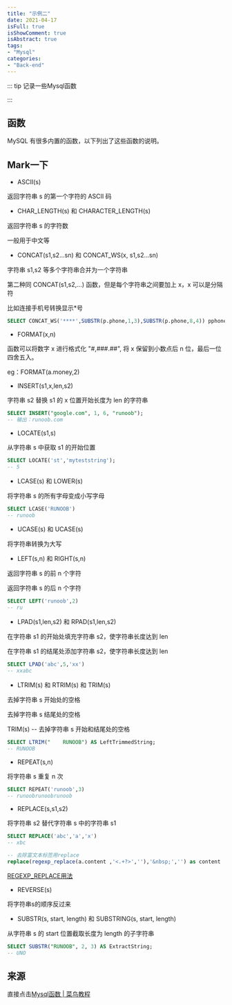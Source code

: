 ```yaml
---
title: "示例二"
date: 2021-04-17
isFull: true
isShowComment: true
isAbstract: true
tags:
- "Mysql"
categories:
- "Back-end"
---
```


::: tip
记录一些Mysql函数

:::

<!-- more -->

## 函数

MySQL 有很多内置的函数，以下列出了这些函数的说明。

## Mark一下

* ASCII(s)

返回字符串 s 的第一个字符的 ASCII 码

* CHAR_LENGTH(s) 和 CHARACTER_LENGTH(s)	

返回字符串 s 的字符数

一般用于中文等

* CONCAT(s1,s2...sn) 和 CONCAT_WS(x, s1,s2...sn)

字符串 s1,s2 等多个字符串合并为一个字符串

第二种同 CONCAT(s1,s2,...) 函数，但是每个字符串之间要加上 x，x 可以是分隔符

比如连接手机号转换显示*号

```sql
SELECT CONCAT_WS('****',SUBSTR(p.phone,1,3),SUBSTR(p.phone,8,4)) pphone,TIMESTAMPDIFF(YEAR, p.birth, CURDATE()) ege,p.* FROM test_zyj_prac p
```

* FORMAT(x,n)

函数可以将数字 x 进行格式化 "#,###.##", 将 x 保留到小数点后 n 位，最后一位四舍五入。

eg：FORMAT(a.money,2)

* INSERT(s1,x,len,s2)

字符串 s2 替换 s1 的 x 位置开始长度为 len 的字符串

```sql
SELECT INSERT("google.com", 1, 6, "runoob");  
-- 输出：runoob.com
```

* LOCATE(s1,s)

从字符串 s 中获取 s1 的开始位置

```sql
SELECT LOCATE('st','myteststring');  
-- 5
```

* LCASE(s) 和 LOWER(s)

将字符串 s 的所有字母变成小写字母	

```sql
SELECT LCASE('RUNOOB') 
-- runoob
```

* UCASE(s) 和 UCASE(s)

 将字符串转换为大写

* LEFT(s,n) 和 RIGHT(s,n)

返回字符串 s 的前 n 个字符

返回字符串 s 的后 n 个字符

```sql
SELECT LEFT('runoob',2) 
-- ru
```

* LPAD(s1,len,s2) 和 RPAD(s1,len,s2)	

在字符串 s1 的开始处填充字符串 s2，使字符串长度达到 len

在字符串 s1 的结尾处添加字符串 s2，使字符串长度达到 len

```sql
SELECT LPAD('abc',5,'xx') 
-- xxabc
```

* LTRIM(s) 和 RTRIM(s) 和 TRIM(s)

去掉字符串 s 开始处的空格

去掉字符串 s 结尾处的空格

TRIM(s) -- 去掉字符串 s 开始和结尾处的空格

```sql
SELECT LTRIM("    RUNOOB") AS LeftTrimmedString;
-- RUNOOB
```

* REPEAT(s,n)

将字符串 s 重复 n 次

```sql
SELECT REPEAT('runoob',3) 
-- runoobrunoobrunoob
```

* REPLACE(s,s1,s2)

将字符串 s2 替代字符串 s 中的字符串 s1

```sql
SELECT REPLACE('abc','a','x') 
-- xbc

-- 去除富文本标签用replace
replace(regexp_replace(a.content ,'<.+?>',''),'&nbsp;','') as content
```

[REGEXP_REPLACE用法](https://blog.csdn.net/JohnnyChu/article/details/111184962)

* REVERSE(s)

将字符串s的顺序反过来

* SUBSTR(s, start, length) 和 SUBSTRING(s, start, length)

从字符串 s 的 start 位置截取长度为 length 的子字符串

```sql
SELECT SUBSTR("RUNOOB", 2, 3) AS ExtractString; 
-- UNO
```

## 来源

直接点击[Mysql函数 | 菜鸟教程](https://www.runoob.com/mysql/mysql-functions.html)